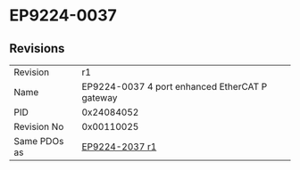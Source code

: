 # EP9224-0037

## Revisions
<table>
<tr>
<td>Revision</td>
<td>r1</td>
</tr>
<tr>
<td>Name</td>
<td>EP9224-0037 4 port enhanced EtherCAT P gateway</td>
</tr>
<tr>
<td>PID</td>
<td>0x24084052</td>
</tr>
<tr>
<td>Revision No</td>
<td>0x00110025</td>
</tr>
<tr>
<td>Same PDOs as</td>
<td><a href="EP9224-2037.md">EP9224-2037 r1</a></td>
</tr>
</table>
